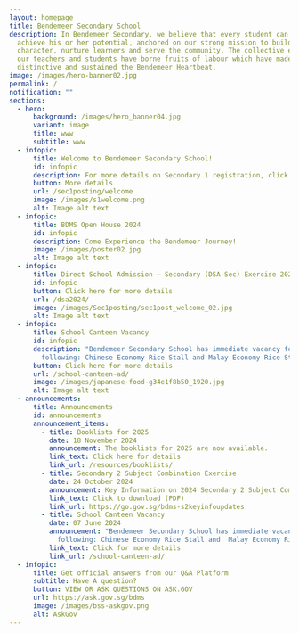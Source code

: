 ```yaml
---
layout: homepage
title: Bendemeer Secondary School
description: In Bendemeer Secondary, we believe that every student can shine and
  achieve his or her potential, anchored on our strong mission to build
  character, nurture learners and serve the community. The collective efforts of
  our teachers and students have borne fruits of labour which have made us
  distinctive and sustained the Bendemeer Heartbeat.
image: /images/hero-banner02.jpg
permalink: /
notification: ""
sections:
  - hero:
      background: /images/hero_banner04.jpg
      variant: image
      title: www
      subtitle: www
  - infopic:
      title: Welcome to Bendemeer Secondary School!
      id: infopic
      description: For more details on Secondary 1 registration, click the link below
      button: More details
      url: /sec1posting/welcome
      image: /images/s1welcome.png
      alt: Image alt text
  - infopic:
      title: BDMS Open House 2024
      id: infopic
      description: Come Experience the Bendemeer Journey!
      image: /images/poster02.jpg
      alt: Image alt text
  - infopic:
      title: Direct School Admission – Secondary (DSA-Sec) Exercise 2024
      id: infopic
      button: Click here for more details
      url: /dsa2024/
      image: /images/Sec1posting/sec1post_welcome_02.jpg
      alt: Image alt text
  - infopic:
      title: School Canteen Vacancy
      id: infopic
      description: "Bendemeer Secondary School has immediate vacancy for the
        following: Chinese Economy Rice Stall and Malay Economy Rice Stall"
      button: Click here for more details
      url: /school-canteen-ad/
      image: /images/japanese-food-g34e1f8b50_1920.jpg
      alt: Image alt text
  - announcements:
      title: Announcements
      id: announcements
      announcement_items:
        - title: Booklists for 2025
          date: 18 November 2024
          announcement: The booklists for 2025 are now available.
          link_text: Click here for details
          link_url: /resources/booklists/
        - title: Secondary 2 Subject Combination Exercise
          date: 24 October 2024
          announcement: Key Information on 2024 Secondary 2 Subject Combination Exercise
          link_text: Click to download (PDF)
          link_url: https://go.gov.sg/bdms-s2keyinfoupdates
        - title: School Canteen Vacancy
          date: 07 June 2024
          announcement: "Bendemeer Secondary School has immediate vacancy for the
            following: Chinese Economy Rice Stall and  Malay Economy Rice Stall"
          link_text: Click for more details
          link_url: /school-canteen-ad/
  - infopic:
      title: Get official answers from our Q&A Platform
      subtitle: Have A question?
      button: VIEW OR ASK QUESTIONS ON ASK.GOV
      url: https://ask.gov.sg/bdms
      image: /images/bss-askgov.png
      alt: AskGov
---
```

